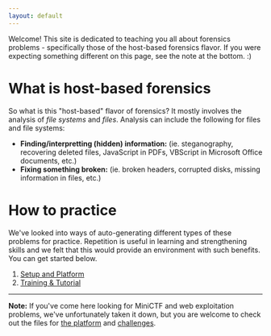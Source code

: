 ```yaml
---
layout: default
---
```


Welcome! This site is dedicated to teaching you all about forensics problems - 
specifically those of the host-based forensics flavor. If you were expecting
something different on this page, see the note at the bottom. :)


# What is host-based forensics

So what is this "host-based" flavor of forensics? It mostly involves the 
analysis of _file systems_ and _files_. Analysis can include the following for 
files and file systems:

* **Finding/interpretting (hidden) information:** (ie. steganography, recovering deleted files, JavaScript in PDFs, VBScript in Microsoft Office documents, etc.)
* **Fixing something broken:** (ie. broken headers, corrupted disks, missing information in files, etc.)


# How to practice

We've looked into ways of auto-generating different types of these problems for
practice. Repetition is useful in learning and strengthening skills and we felt 
that this would provide an environment with such benefits. You can get started 
below.

1. [Setup and Platform](./platform.html)
2. [Training & Tutorial](./training.html)


-----

**Note:**
If you've come here looking for MiniCTF and web exploitation problems, we've 
unfortunately taken it down, but you are welcome to check out the files for 
[the platform](https://github.com/zaratec/miniCTF-platform) and [challenges](https://github.com/zwade/minictf).